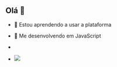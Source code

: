 ## Olá 👋

- 🔭 Estou aprendendo a usar a plataforma
- 🌱 Me desenvolvendo em JavaScript

- 
- ![](https://br.pinterest.com/pin/4503668371875410/)

